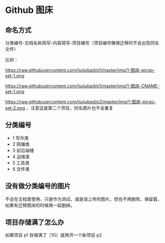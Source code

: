 # Github 图床 

## 命名方式

分类编号-文档名称简写-内容简写-项目编号（项目编号确保迁移时不会出现同名文件） 

比如：

https://raw.githubusercontent.com/jiujiubad/p1/master/img/1-图床-picgo-set-1.png

https://raw.githubusercontent.com/jiujiubad/p1/master/img/1-图床-CNAME-set-1.png

https://raw.githubusercontent.com/jiujiubad/p2/master/img/1-图床-picgo-set-2.png ，注意这是第二个项目，同名图片也不会重复


## 分类编号

* 1 写作类
* 2 网赚类
* 3 前后端楼
* 4 运维类
* 5 工具类
* 6 文件类


## 没有做分类编号的图片

不会在文档里使用，只是作为测试，或是误上传的图片。但也不用删除，保留着，如果有迁移图床的时候再一起删掉。


## 项目存储满了怎么办

如果项目 p1 存储满了（1G）就再开一个新项目 p2
